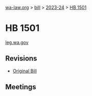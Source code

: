 [wa-law.org](/) > [bill](/bill/) > [2023-24](/bill/2023-24/) > [HB 1501](/bill/2023-24/hb/1501/)

# HB 1501
[leg.wa.gov](https://app.leg.wa.gov/billsummary?BillNumber=1501&Year=2023&Initiative=false)

## Revisions
* [Original Bill](1/)

## Meetings